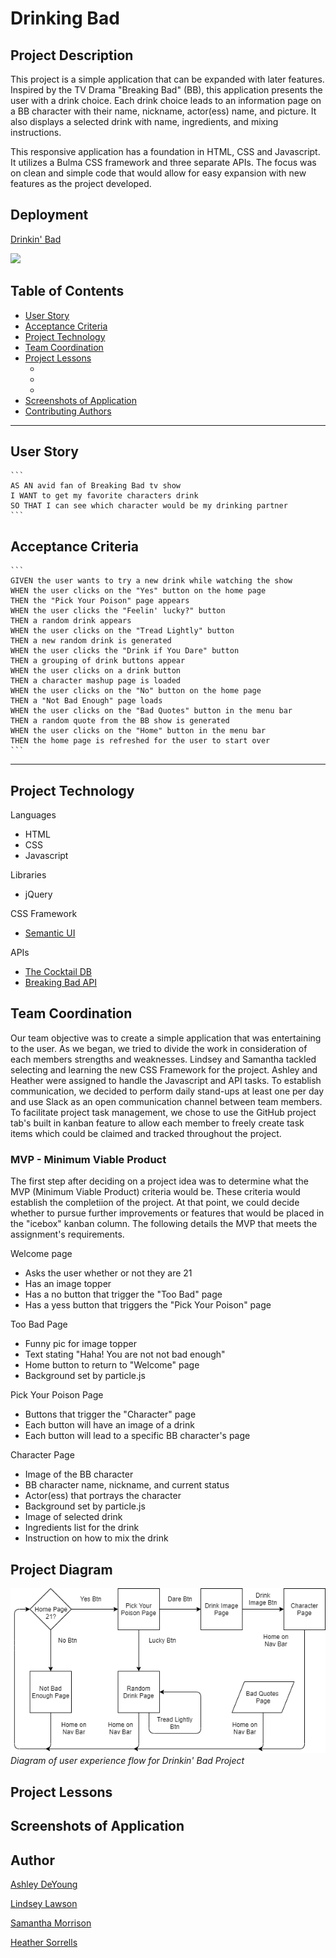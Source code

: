 # Drinking Bad

## Project Description

This project is a simple application that can be expanded with later features. Inspired by the TV Drama "Breaking Bad" (BB), this application presents the user with a drink choice. Each drink choice leads to an information page on a BB character with their name, nickname, actor(ess) name, and picture. It also displays a selected drink with name, ingredients, and mixing instructions.

This responsive application has a foundation in HTML, CSS and Javascript. It utilizes a Bulma CSS framework and three separate APIs. The focus was on clean and simple code that would allow for easy expansion with new features as the project developed. 

## Deployment

  [Drinkin' Bad](https://hlsorrells.github.io/Drinking-Bad/)

  ![](assets/images/.gif)

## Table of Contents

  * [User Story](#user-story)
  * [Acceptance Criteria](#acceptance-criteria)
  * [Project Technology](#project-technology)
  * [Team Coordination](#team-coordination)
  * [Project Lessons](#project-lessons)
    * [](#)
    * [](#)
    * [](#)
  * [Screenshots of Application](#screenshots-of-application)
  * [Contributing Authors](#contributing-authors)

----

  ## User Story

    ```
    AS AN avid fan of Breaking Bad tv show
    I WANT to get my favorite characters drink
    SO THAT I can see which character would be my drinking partner
    ```

  ## Acceptance Criteria

    ```
    GIVEN the user wants to try a new drink while watching the show
    WHEN the user clicks on the "Yes" button on the home page
    THEN the "Pick Your Poison" page appears
    WHEN the user clicks the "Feelin' lucky?" button
    THEN a random drink appears
    WHEN the user clicks on the "Tread Lightly" button
    THEN a new random drink is generated
    WHEN the user clicks the "Drink if You Dare" button
    THEN a grouping of drink buttons appear
    WHEN the user clicks on a drink button
    THEN a character mashup page is loaded
    WHEN the user clicks on the "No" button on the home page
    THEN a "Not Bad Enough" page loads
    WHEN the user clicks on the "Bad Quotes" button in the menu bar
    THEN a random quote from the BB show is generated
    WHEN the user clicks on the "Home" button in the menu bar
    THEN the home page is refreshed for the user to start over
    ```

----

## Project Technology

Languages
- HTML
- CSS
- Javascript

Libraries
- jQuery

CSS Framework
- [Semantic UI](semantic-ui.com)

APIs
- [The Cocktail DB](https://www.thecocktaildb.com/api.php)
- [Breaking Bad API](https://www.breakingbadapi.com/api/)

## Team Coordination
Our team objective was to create a simple application that was entertaining to the user. As we began, we tried to divide the work in consideration of each members strengths and weaknesses. Lindsey and Samantha tackled selecting and learning the new CSS Framework for the project. Ashley and Heather were assigned to handle the Javascript and API tasks. To establish communication, we decided to perform daily stand-ups at least one per day and use Slack as an open communication channel between team members. To facilitate project task management, we chose to use the GitHub project tab's built in kanban feature to allow each member to freely create task items which could be claimed and tracked throughout the project.

### MVP - Minimum Viable Product
The first step after deciding on a project idea was to determine what the MVP (Minimum Viable Product) criteria would be. These criteria would establish the completiion of the project. At that point, we could decide whether to pursue further improvements or features that would be placed in the "icebox" kanban column. The following details the MVP that meets the assignment's requirements.

Welcome page
- Asks the user whether or not they are 21
- Has an image topper
- Has a no button that trigger the "Too Bad" page
- Has a yess button that triggers the "Pick Your Poison" page

Too Bad Page
- Funny pic for image topper
- Text stating "Haha! You are not not bad enough"
- Home button to return to "Welcome" page
- Background set by particle.js

Pick Your Poison Page
- Buttons that trigger the "Character" page
- Each button will have an image of a drink
- Each button will lead to a specific BB character's page

Character Page
- Image of the BB character
- BB character name, nickname, and current status
- Actor(ess) that portrays the character
- Background set by particle.js
- Image of selected drink
- Ingredients list for the drink
- Instruction on how to mix the drink

## Project Diagram

![Drinkin' Bad Project Diagram](assets/image/Drinkin_Bad_Project.PNG)*Diagram of user experience flow for Drinkin' Bad Project*

## Project Lessons

## Screenshots of Application

## Author

[Ashley DeYoung](@ashleydeyoung)

[Lindsey Lawson](@lynseahoss)

[Samantha Morrison](@sm-pixel)

[Heather Sorrells](@Hlsorrells)